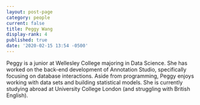 ```yaml
---
layout: post-page
category: people
current: false
title: Peggy Wang
display-rank: 4
published: true
date: '2020-02-15 13:54 -0500'
---
```

Peggy is a junior at Wellesley College majoring in Data Science. She has worked on the back-end development of Annotation Studio, specifically focusing on database interactions. Aside from programming, Peggy enjoys working with data sets and building statistical models. She is currently studying abroad at University College London (and struggling with British English).